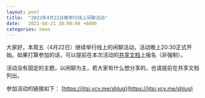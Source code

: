 ```yaml
---
layout: post
title:  "2022年4月22日晚举行线上闲聊活动"
date:   2022-04-21 20:00:08 +0800
categories: news
---
```

大家好，本周五（4月22日）继续举行线上的闲聊活动，活动晚上20:30正式开始。如果打算参加的话，可以提前在本次活动的[共享文档](https://jitsi.ycy.me/etherpad/p/shlug)上报名（非强制）。

活动没有固定的主题，以闲聊为主，若大家有什么想分享的，也请提前在共享文档列出。

参加活动的链接如下：
[https://jitsi.ycy.me/shlug](https://jitsi.ycy.me/shlug)
